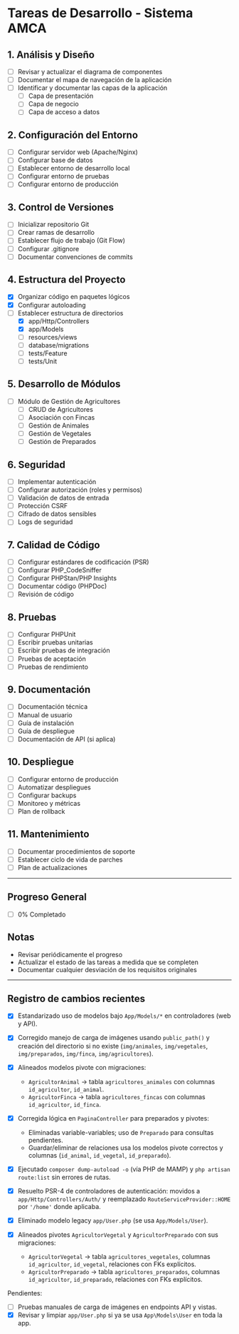 # Tareas de Desarrollo - Sistema AMCA

## 1. Análisis y Diseño
- [ ] Revisar y actualizar el diagrama de componentes
- [ ] Documentar el mapa de navegación de la aplicación
- [ ] Identificar y documentar las capas de la aplicación
  - [ ] Capa de presentación
  - [ ] Capa de negocio
  - [ ] Capa de acceso a datos

## 2. Configuración del Entorno
- [ ] Configurar servidor web (Apache/Nginx)
- [ ] Configurar base de datos
- [ ] Establecer entorno de desarrollo local
- [ ] Configurar entorno de pruebas
- [ ] Configurar entorno de producción

## 3. Control de Versiones
- [ ] Inicializar repositorio Git
- [ ] Crear ramas de desarrollo
- [ ] Establecer flujo de trabajo (Git Flow)
- [ ] Configurar .gitignore
- [ ] Documentar convenciones de commits

## 4. Estructura del Proyecto
- [x] Organizar código en paquetes lógicos
- [x] Configurar autoloading
- [ ] Establecer estructura de directorios
  - [x] app/Http/Controllers
  - [x] app/Models
  - [ ] resources/views
  - [ ] database/migrations
  - [ ] tests/Feature
  - [ ] tests/Unit

## 5. Desarrollo de Módulos
- [ ] Módulo de Gestión de Agricultores
  - [ ] CRUD de Agricultores
  - [ ] Asociación con Fincas
  - [ ] Gestión de Animales
  - [ ] Gestión de Vegetales
  - [ ] Gestión de Preparados

## 6. Seguridad
- [ ] Implementar autenticación
- [ ] Configurar autorización (roles y permisos)
- [ ] Validación de datos de entrada
- [ ] Protección CSRF
- [ ] Cifrado de datos sensibles
- [ ] Logs de seguridad

## 7. Calidad de Código
- [ ] Configurar estándares de codificación (PSR)
- [ ] Configurar PHP_CodeSniffer
- [ ] Configurar PHPStan/PHP Insights
- [ ] Documentar código (PHPDoc)
- [ ] Revisión de código

## 8. Pruebas
- [ ] Configurar PHPUnit
- [ ] Escribir pruebas unitarias
- [ ] Escribir pruebas de integración
- [ ] Pruebas de aceptación
- [ ] Pruebas de rendimiento

## 9. Documentación
- [ ] Documentación técnica
- [ ] Manual de usuario
- [ ] Guía de instalación
- [ ] Guía de despliegue
- [ ] Documentación de API (si aplica)

## 10. Despliegue
- [ ] Configurar entorno de producción
- [ ] Automatizar despliegues
- [ ] Configurar backups
- [ ] Monitoreo y métricas
- [ ] Plan de rollback

## 11. Mantenimiento
- [ ] Documentar procedimientos de soporte
- [ ] Establecer ciclo de vida de parches
- [ ] Plan de actualizaciones

---

## Progreso General
- [ ] 0% Completado

## Notas
- Revisar periódicamente el progreso
- Actualizar el estado de las tareas a medida que se completen
- Documentar cualquier desviación de los requisitos originales

---

## Registro de cambios recientes

- [x] Estandarizado uso de modelos bajo `App/Models/*` en controladores (web y API).
- [x] Corregido manejo de carga de imágenes usando `public_path()` y creación del directorio si no existe (`img/animales`, `img/vegetales`, `img/preparados`, `img/finca`, `img/agricultores`).
- [x] Alineados modelos pivote con migraciones:
  - `AgricultorAnimal` → tabla `agricultores_animales` con columnas `id_agricultor`, `id_animal`.
  - `AgricultorFinca` → tabla `agricultores_fincas` con columnas `id_agricultor`, `id_finca`.
- [x] Corregida lógica en `PaginaController` para preparados y pivotes:
  - Eliminadas variable-variables; uso de `Preparado` para consultas pendientes.
  - Guardar/eliminar de relaciones usa los modelos pivote correctos y columnas (`id_animal`, `id_vegetal`, `id_preparado`).
- [x] Ejecutado `composer dump-autoload -o` (vía PHP de MAMP) y `php artisan route:list` sin errores de rutas.
- [x] Resuelto PSR-4 de controladores de autenticación: movidos a `app/Http/Controllers/Auth/` y reemplazado `RouteServiceProvider::HOME` por `'/home'` donde aplicaba.

- [x] Eliminado modelo legacy `app/User.php` (se usa `App/Models/User`).

- [x] Alineados pivotes `AgricultorVegetal` y `AgricultorPreparado` con sus migraciones:
  - `AgricultorVegetal` → tabla `agricultores_vegetales`, columnas `id_agricultor`, `id_vegetal`, relaciones con FKs explícitos.
  - `AgricultorPreparado` → tabla `agricultores_preparados`, columnas `id_agricultor`, `id_preparado`, relaciones con FKs explícitos.

Pendientes:
 - [ ] Pruebas manuales de carga de imágenes en endpoints API y vistas.
 - [x] Revisar y limpiar `app/User.php` si ya se usa `App\Models\User` en toda la app.
